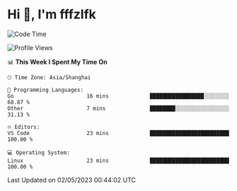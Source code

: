 # Hi 👋, I'm fffzlfk

<!--START_SECTION:waka-->
![Code Time](http://img.shields.io/badge/Code%20Time-184%20hrs%2042%20mins-blue)

![Profile Views](http://img.shields.io/badge/Profile%20Views-0-blue)

📊 **This Week I Spent My Time On** 

```text
🕑︎ Time Zone: Asia/Shanghai

💬 Programming Languages: 
Go                       16 mins             █████████████████░░░░░░░░   68.87 % 
Other                    7 mins              ████████░░░░░░░░░░░░░░░░░   31.13 % 

🔥 Editors: 
VS Code                  23 mins             █████████████████████████   100.00 % 

💻 Operating System: 
Linux                    23 mins             █████████████████████████   100.00 % 
```


 Last Updated on 02/05/2023 00:44:02 UTC
<!--END_SECTION:waka-->
